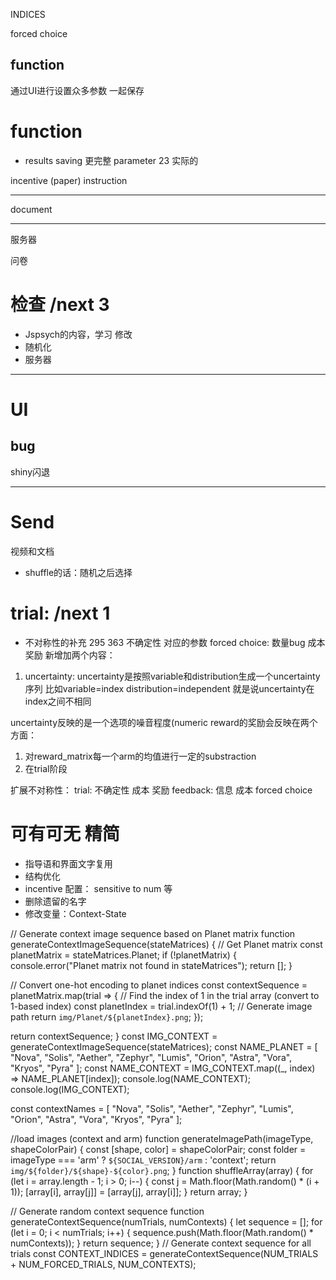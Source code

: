 INDICES

forced choice

## function
通过UI进行设置众多参数 一起保存


# function
- results saving 更完整
    parameter 23
    实际的

incentive (paper)
instruction

---

document


---
服务器


问卷





# 检查 /next 3
- Jspsych的内容，学习 修改
- 随机化
- 服务器


---
# UI

## bug
shiny闪退


---

# Send
视频和文档





- shuffle的话：随机之后选择



# trial: /next 1
- 不对称性的补充 295 363
    不确定性
        对应的参数
    forced choice: 数量bug
    成本
    奖励
新增加两个内容：
1. uncertainty: uncertainty是按照variable和distribution生成一个uncertainty序列 比如variable=index distribution=independent
就是说uncertainty在index之间不相同

uncertainty反映的是一个选项的噪音程度(numeric reward的奖励会反映在两个方面：
1. 对reward_matrix每一个arm的均值进行一定的substraction
2. 在trial阶段





扩展不对称性：
trial:
    不确定性
    成本
    奖励
feedback:
    信息
    成本
forced choice



# 可有可无 精简
- 指导语和界面文字复用
- 结构优化
- incentive  配置：
    sensitive to num 等
- 删除遗留的名字
- 修改变量：Context-State








// Generate context image sequence based on Planet matrix
function generateContextImageSequence(stateMatrices) {
  // Get Planet matrix
  const planetMatrix = stateMatrices.Planet;
  if (!planetMatrix) {
      console.error("Planet matrix not found in stateMatrices");
      return [];
  }

  // Convert one-hot encoding to planet indices
  const contextSequence = planetMatrix.map(trial => {
      // Find the index of 1 in the trial array (convert to 1-based index)
      const planetIndex = trial.indexOf(1) + 1;
      // Generate image path
      return `img/Planet/${planetIndex}.png`;
  });

  return contextSequence;
}
const IMG_CONTEXT = generateContextImageSequence(stateMatrices);
const NAME_PLANET = [
"Nova",
"Solis",
"Aether",
"Zephyr",
"Lumis",
"Orion",
"Astra",
"Vora",
"Kryos",
"Pyra"
];
const NAME_CONTEXT = IMG_CONTEXT.map((_, index) => NAME_PLANET[index]);
console.log(NAME_CONTEXT);
console.log(IMG_CONTEXT);


const contextNames = [
"Nova",
"Solis",
"Aether",
"Zephyr",
"Lumis",
"Orion",
"Astra",
"Vora",
"Kryos",
"Pyra"
];





//load images (context and arm)
function generateImagePath(imageType, shapeColorPair) {
  const [shape, color] = shapeColorPair;
  const folder = imageType === 'arm' ? `${SOCIAL_VERSION}/arm` : 'context';
  return `img/${folder}/${shape}-${color}.png`;
}
function shuffleArray(array) {
  for (let i = array.length - 1; i > 0; i--) {
      const j = Math.floor(Math.random() * (i + 1));
      [array[i], array[j]] = [array[j], array[i]];
  }
  return array;
}

// Generate random context sequence
function generateContextSequence(numTrials, numContexts) {
  let sequence = [];
  for (let i = 0; i < numTrials; i++) {
      sequence.push(Math.floor(Math.random() * numContexts));
  }
  return sequence;
}
// Generate context sequence for all trials
const CONTEXT_INDICES = generateContextSequence(NUM_TRIALS + NUM_FORCED_TRIALS, NUM_CONTEXTS);

